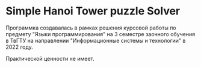 # Simple Hanoi Tower puzzle Solver

Программка создавалась в рамках решения курсовой работы по предмету "Языки программирования"
на 3 семестре заочного обучения в ТвГТУ на направлении "Информационные системы и технологии"
в 2022 году.

Практической ценности не имеет.
